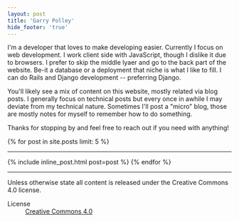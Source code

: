 ```yaml
---
layout: post
title: 'Garry Polley'
hide_footer: 'true'
---
```


I'm a developer that loves to make developing easier. Currently I focus
on web development. I work client side with JavaScript, though I dislike
it due to browsers.  I prefer to skip the middle lyaer and go to the
back part of the website. Be-it a database or a deployment that niche
is what I like to fill. I can do Rails and Django development -- preferring Django.

You'll likely see a mix of content on this website, mostly related via blog posts.
I generally focus on technical posts but every once
in awhile I may deviate from my technical nature. Sometimes I'll post a "micro" blog,
those are mostly notes for myself to remember how to do something.

Thanks for stopping by and feel free to reach out if you need with
anything!

{% for post in site.posts limit: 5 %}
<hr />
    {% include inline_post.html post=post %}
{% endfor %}

<hr />
<footer>
Unless otherwise state all content is released under the Creative Commons 4.0 license.
<dl>
  <dt>License</dt><dd><a href="http://creativecommons.org/licenses/by/4.0/">Creative Commons 4.0</a></dd>
</dl>
</footer>
